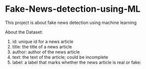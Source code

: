 # Fake-News-detection-using-ML
This project is about fake news detection using machine learning

About the Dataset:

1. id: unique id for a news article
2. title: the title of a news article
3. author: author of the news article
4. text: the text of the article; could be incomplete
5. label: a label that marks whether the news article is real or fake:
